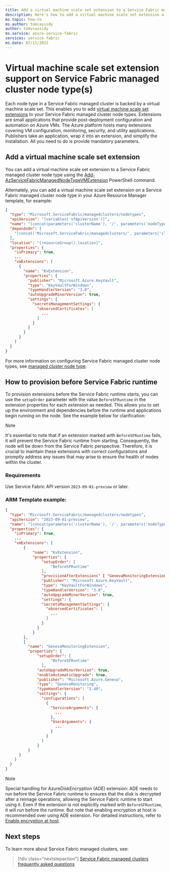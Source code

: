 ```yaml
---
title: Add a virtual machine scale set extension to a Service Fabric managed cluster node type
description: Here's how to add a virtual machine scale set extension a Service Fabric managed cluster node type
ms.topic: how-to
ms.author: tomcassidy
author: tomvcassidy
ms.service: azure-service-fabric
services: service-fabric
ms.date: 07/11/2022
---
```


# Virtual machine scale set extension support on Service Fabric managed cluster node type(s)

Each node type in a Service Fabric managed cluster is backed by a virtual machine scale set. This enables you to add [virtual machine scale set extensions](../virtual-machines/extensions/overview.md) to your Service Fabric managed cluster node types. Extensions are small applications that provide post-deployment configuration and automation on Azure VMs. The Azure platform hosts many extensions covering VM configuration, monitoring, security, and utility applications. Publishers take an application, wrap it into an extension, and simplify the installation. All you need to do is provide mandatory parameters. 

## Add a virtual machine scale set extension

You can add a virtual machine scale set extension to a Service Fabric managed cluster node type using the [Add-AzServiceFabricManagedNodeTypeVMExtension](/powershell/module/az.servicefabric/add-azservicefabricmanagednodetypevmextension) PowerShell command.

Alternately, you can add a virtual machine scale set extension on a Service Fabric managed cluster node type in your Azure Resource Manager template, for example:

```json
{
  "type": "Microsoft.ServiceFabric/managedclusters/nodetypes",
  "apiVersion": "[variables('sfApiVersion')]",
  "name": "[concat(parameters('clusterName'), '/', parameters('nodeTypeName'))]",
  "dependsOn": [
    "[concat('Microsoft.ServiceFabric/managedclusters/', parameters('clusterName'))]"
  ],
  "location": "[resourceGroup().location]",
  "properties": {
    "isPrimary": true,
    ...
    "vmExtensions": [
      {
        "name": "KvExtension",
        "properties": {
          "publisher": "Microsoft.Azure.KeyVault",
          "type": "KeyVaultForWindows",
          "typeHandlerVersion": "3.0",
          "autoUpgradeMinorVersion": true,
          "settings": {
            "secretsManagementSettings": {
              "observedCertificates": [
                ...
              ]
            }
          }
        }
      }
    ]
  }
}
```

For more information on configuring Service Fabric managed cluster node types, see [managed cluster node type](/azure/templates/microsoft.servicefabric/2022-01-01/managedclusters/nodetypes).

## How to provision before Service Fabric runtime
To provision extensions before the Service Fabric runtime starts, you can use the `setupOrder` parameter with the value `BeforeSFRuntime` in the extension properties for each extension as needed. This allows you to set up the environment and dependencies before the runtime and applications begin running on the node. See the example below for clarification:

>[!NOTE]
> It's essential to note that if an extension marked with `BeforeSFRuntime` fails, it will prevent the Service Fabric runtime from starting. Consequently, the node will be down from the Service Fabric perspective. Therefore, it is crucial to maintain these extensions with correct configurations and promptly address any issues that may arise to ensure the health of nodes within the cluster.

### Requirements
Use Service Fabric API version `2023-09-01-preview` or later.

### ARM Template example:
```json
{
  "type": "Microsoft.ServiceFabric/managedclusters/nodetypes",
  "apiVersion": "2023-09-01-preview",
  "name": "[concat(parameters('clusterName'), '/', parameters('nodeTypeName'))]",
  "properties": {
    "isPrimary": true,
    ...
    "vmExtensions": [
        {
            "name": "KvExtension",
            "properties": {
                "setupOrder": [
                    "BeforeSFRuntime"
                ],
                "provisionAfterExtensions" [ "GenevaMonitoringExtension" ],
                "publisher": "Microsoft.Azure.KeyVault",
                "type": "KeyVaultForWindows",
                "typeHandlerVersion": "3.0",
                "autoUpgradeMinorVersion": true,
                "settings": {
                "secretsManagementSettings": {
                  "observedCertificates": [
                    ...
                  ]
                }
              }
            }
        },
        {
          "name": "GenevaMonitoringExtension",
          "properties": {
              "setupOrder": [
                    "BeforeSFRuntime"
                ],
              "autoUpgradeMinorVersion": true,
              "enableAutomaticUpgrade": true,
              "publisher": "Microsoft.Azure.Geneva",
              "type": "GenevaMonitoring",
              "typeHandlerVersion": "2.40",
              "settings": {
                "configurations": [
                  {
                    "ServiceArguments": {
                      ...
                    },
                    "UserArguments": {
                      ...
                    }
                  }
                ]
              }
          }
      }
    ]
  }
}
```

>[!NOTE]
> Special handling for AzureDiskEncryption (ADE) extension: ADE needs to run before the Service Fabric runtime to ensures that the disk is decrypted after a reimage operations, allowing the Service Fabric runtime to start using it. Even if the extension is not explicitly marked with `BeforeSFRuntime`, it will run before the runtime. But note that enabling encryption at host is recommended over using ADE extension. For detailed instructions, refer to [Enable encryption at host](how-to-managed-cluster-enable-disk-encryption.md#enable-encryption-at-host).

## Next steps

To learn more about Service Fabric managed clusters, see:

> [!div class="nextstepaction"]
> [Service Fabric managed clusters frequently asked questions](./faq-managed-cluster.yml)
